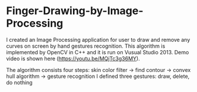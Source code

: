 # Finger-Drawing-by-Image-Processing

I created an Image Processing application for user to draw and remove any curves on screen by hand gestures recognition. This algorithm is implemented by OpenCV in C++ and it is run on Vusual Studio 2013. Demo video is shown here (https://youtu.be/MQjTc3g36MY).

The algorithm consists four steps: skin color filter -> find contour -> convex hull algorithm -> gesture recognition
I defined three gestures: draw, delete, do nothing
